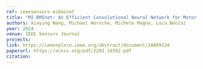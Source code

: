 ```yaml
---
ref: ieeesensors-mibminet
title: "MI-BMInet: An Efficient Convolutional Neural Network for Motor Imagery Brain–Machine Interfaces With EEG Channel Selection"
authors: Xiaying Wang, Michael Hersche, Michele Magno, Luca Benini
year: 2024
venue: IEEE Sensors Journal
projects:
link: https://ieeexplore.ieee.org/abstract/document/10409134
paperurl: https://arxiv.org/pdf/2203.14592.pdf
citation: 
---
```

